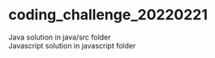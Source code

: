 # coding_challenge_20220221
Java solution in java/src folder<br/>
Javascript solution in javascript folder
